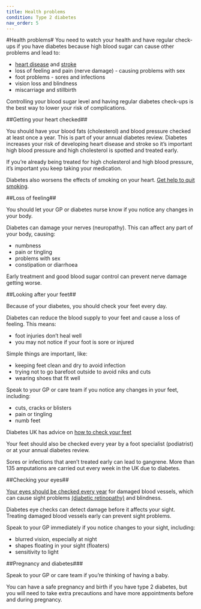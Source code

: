 ```yaml
---
title: Health problems
condition: Type 2 diabetes
nav_order: 5
---
```


#Health problems#
You need to watch your health and have regular check-ups if you have diabetes because high blood sugar can cause other problems and lead to:

- [heart disease](http://www.nhs.uk/conditions/coronary-heart-disease/pages/introduction.aspx) and [stroke](http://www.nhs.uk/Conditions/Stroke/Pages/Introduction.aspx)
- loss of feeling and pain (nerve damage) - causing problems with sex
- foot problems - sores and infections
- vision loss and blindness
- miscarriage and stillbirth

Controlling your blood sugar level and having regular diabetes check-ups is the best way to lower your risk of complications.

##Getting your heart checked##

You should have your blood fats (cholesterol) and blood pressure checked at least once a year. This is part of your annual diabetes review. Diabetes increases your risk of developing heart disease and stroke so it’s important high blood pressure and high cholesterol is spotted and treated early.

If you’re already being treated for high cholesterol and high blood pressure, it’s important you keep taking your medication.

Diabetes also worsens the effects of smoking on your heart.  [Get help to quit smoking](http://www.nhs.uk/LiveWell/Smoking/Pages/stopsmokingnewhome.aspx).

##Loss of feeling##

You should let your GP or diabetes nurse know if you notice any changes in your body.

Diabetes can damage your nerves (neuropathy). This can affect any part of your body, causing:

- numbness
- pain or tingling
- problems with sex
- constipation or diarrhoea

Early treatment and good blood sugar control can prevent nerve damage getting worse.

##Looking after your feet##

Because of your diabetes, you should check your feet every day.

Diabetes can reduce the blood supply to your feet and cause a loss of feeling.  This means:

- foot injuries don’t heal well
- you may not notice if your foot is sore or injured

Simple things are important, like:

- keeping feet clean and dry to avoid infection
- trying not to go barefoot outside to avoid niks and cuts
- wearing shoes that fit well

Speak to your GP or care team if you notice any changes in your feet, including:

- cuts, cracks or blisters
- pain or tingling
- numb feet

Diabetes UK has advice on [how to check your feet](https://www.diabetes.org.uk/Guide-to-diabetes/Complications/Feet/)

Your feet should also be checked every year by a foot specialist (podiatrist) or at your annual diabetes review.

Sores or infections that aren’t treated early can lead to gangrene. More than 135 amputations are carried out every week in the UK due to diabetes.

##Checking your eyes##

[Your eyes should be checked every year](http://www.nhs.uk/conditions/diabetes/pages/diabetic-eye-screening.aspx) for damaged blood vessels, which can cause sight problems [(diabetic retinopathy)](http://www.nhs.uk/Conditions/Diabetic-retinopathy/Pages/Introduction.aspx) and blindness.

Diabetes eye checks can detect damage before it affects your sight. Treating damaged blood vessels early can prevent sight problems.

Speak to your GP immediately if you notice changes to your sight, including:

- blurred vision, especially at night
- shapes floating in your sight (floaters)
- sensitivity to light

##Pregnancy and diabetes###

Speak to your GP or care team if you’re thinking of having a baby.

You can have a safe pregnancy and birth if you have type 2 diabetes, but you will need to take extra precautions and have more appointments before and during pregnancy.

